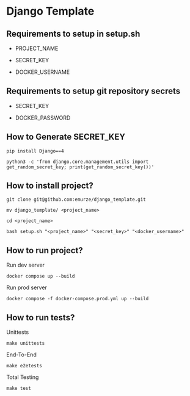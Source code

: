 # Django Template

## Requirements to setup in setup.sh

- PROJECT_NAME

- SECRET_KEY

- DOCKER_USERNAME

## Requirements to setup git repository secrets

- SECRET_KEY

- DOCKER_PASSWORD

## How to Generate SECRET_KEY

```
pip install Django==4
```

```
python3 -c 'from django.core.management.utils import get_random_secret_key; print(get_random_secret_key())'
```

## How to install project?

```
git clone git@github.com:emurze/django_template.git
```

```
mv django_template/ <project_name>
```

```
cd <project_name>
```

```
bash setup.sh "<project_name>" "<secret_key>" "<docker_username>"
```

## How to run project?

Run dev server

```
docker compose up --build
```

Run prod server

```
docker compose -f docker-compose.prod.yml up --build
```


## How to run tests?

Unittests
```
make unittests
```

End-To-End
```
make e2etests
```

Total Testing
```
make test
```
